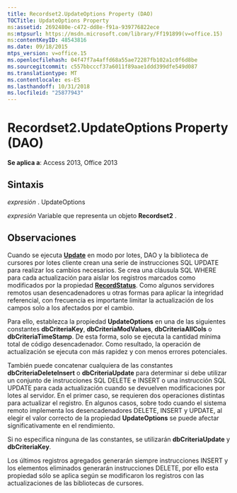 ```yaml
---
title: Recordset2.UpdateOptions Property (DAO)
TOCTitle: UpdateOptions Property
ms:assetid: 2692480e-c472-dd8e-f91a-939776822ece
ms:mtpsurl: https://msdn.microsoft.com/library/Ff191899(v=office.15)
ms:contentKeyID: 48543816
ms.date: 09/18/2015
mtps_version: v=office.15
ms.openlocfilehash: 04f47f7a4affd68a55ae72287fb102a1c0f6d8be
ms.sourcegitcommit: c557bbcccf37a6011f89aae1ddd399dfe549d087
ms.translationtype: MT
ms.contentlocale: es-ES
ms.lasthandoff: 10/31/2018
ms.locfileid: "25877943"
---
```

# <a name="recordset2updateoptions-property-dao"></a>Recordset2.UpdateOptions Property (DAO)


**Se aplica a**: Access 2013, Office 2013

## <a name="syntax"></a>Sintaxis

*expresión* . UpdateOptions

*expresión* Variable que representa un objeto **Recordset2** .

## <a name="remarks"></a>Observaciones

Cuando se ejecuta **[Update](recordset2-update-method-dao.md)** en modo por lotes, DAO y la biblioteca de cursores por lotes cliente crean una serie de instrucciones SQL UPDATE para realizar los cambios necesarios. Se crea una cláusula SQL WHERE para cada actualización para aislar los registros marcados como modificados por la propiedad **[RecordStatus](recordset2-recordstatus-property-dao.md)**. Como algunos servidores remotos usan desencadenadores u otras formas para aplicar la integridad referencial, con frecuencia es importante limitar la actualización de los campos solo a los afectados por el cambio. 

Para ello, establezca la propiedad **UpdateOptions** en una de las siguientes constantes **dbCriteriaKey**, **dbCriteriaModValues**, **dbCriteriaAllCols** o **dbCriteriaTimeStamp**. De esta forma, solo se ejecuta la cantidad mínima total de código desencadenador. Como resultado, la operación de actualización se ejecuta con más rapidez y con menos errores potenciales.

También puede concatenar cualquiera de las constantes **dbCriteriaDeleteInsert** o **dbCriteriaUpdate** para determinar si debe utilizar un conjunto de instrucciones SQL DELETE e INSERT o una instrucción SQL UPDATE para cada actualización cuando se devuelven modificaciones por lotes al servidor. En el primer caso, se requieren dos operaciones distintas para actualizar el registro. En algunos casos, sobre todo cuando el sistema remoto implementa los desencadenadores DELETE, INSERT y UPDATE, al elegir el valor correcto de la propiedad **UpdateOptions** se puede afectar significativamente en el rendimiento.

Si no especifica ninguna de las constantes, se utilizarán **dbCriteriaUpdate** y **dbCriteriaKey**.

Los últimos registros agregados generarán siempre instrucciones INSERT y los elementos eliminados generarán instrucciones DELETE, por ello esta propiedad sólo se aplica según se modificaron los registros con las actualizaciones de las bibliotecas de cursores.

